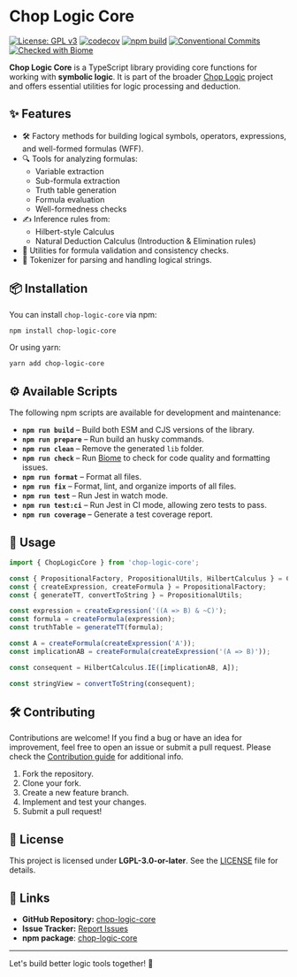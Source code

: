 # Chop Logic Core

[![License: GPL v3](https://img.shields.io/badge/License-GPLv3-blue.svg)](https://www.gnu.org/licenses/gpl-3.0)
[![codecov](https://codecov.io/gh/SavouryGin/chop-logic-core/graph/badge.svg?token=52BX0AMDQQ)](https://codecov.io/gh/SavouryGin/chop-logic-core)
[![npm build](https://github.com/SavouryGin/chop-logic-core/actions/workflows/npm.yml/badge.svg)](https://github.com/SavouryGin/chop-logic-core/actions/workflows/npm.yml)
[![Conventional Commits](https://img.shields.io/badge/Conventional%20Commits-1.0.0-%23FE5196?logo=conventionalcommits&logoColor=white)](https://conventionalcommits.org)
[![Checked with Biome](https://img.shields.io/badge/Checked_with-Biome-60a5fa?style=flat&logo=biome)](https://biomejs.dev)

**Chop Logic Core** is a TypeScript library providing core functions for working with **symbolic logic**. It is part of the broader [Chop Logic](https://github.com/users/SavouryGin/projects/1) project and offers essential utilities for logic processing and deduction.

## ✨ Features

- 🛠️ Factory methods for building logical symbols, operators, expressions, and well-formed formulas (WFF).
- 🔍 Tools for analyzing formulas:
  - Variable extraction
  - Sub-formula extraction
  - Truth table generation
  - Formula evaluation
  - Well-formedness checks
- ✍️ Inference rules from:
  - Hilbert-style Calculus
  - Natural Deduction Calculus (Introduction & Elimination rules)
- 🧪 Utilities for formula validation and consistency checks.
- 🔣 Tokenizer for parsing and handling logical strings.

## 📦 Installation

You can install `chop-logic-core` via npm:

```sh
npm install chop-logic-core
```

Or using yarn:

```sh
yarn add chop-logic-core
```

## ⚙️ Available Scripts

The following npm scripts are available for development and maintenance:

- **`npm run build`** – Build both ESM and CJS versions of the library.
- **`npm run prepare`** – Run build an husky commands.
- **`npm run clean`** – Remove the generated `lib` folder.
- **`npm run check`** – Run [Biome](https://biomejs.dev/) to check for code quality and formatting issues.
- **`npm run format`** – Format all files.
- **`npm run fix`** – Format, lint, and organize imports of all files.
- **`npm run test`** – Run Jest in watch mode.
- **`npm run test:ci`** – Run Jest in CI mode, allowing zero tests to pass.
- **`npm run coverage`** – Generate a test coverage report.

## 🔧 Usage

```ts
import { ChopLogicCore } from 'chop-logic-core';

const { PropositionalFactory, PropositionalUtils, HilbertCalculus } = ChopLogicCore;
const { createExpression, createFormula } = PropositionalFactory;
const { generateTT, convertToString } = PropositionalUtils;

const expression = createExpression('((A => B) & ~C)');
const formula = createFormula(expression);
const truthTable = generateTT(formula);

const A = createFormula(createExpression('A'));
const implicationAB = createFormula(createExpression('(A => B)'));

const consequent = HilbertCalculus.IE([implicationAB, A]);

const stringView = convertToString(consequent);
```

## 🛠 Contributing

Contributions are welcome! If you find a bug or have an idea for improvement, feel free to open an issue or submit a pull request. Please check the [Contribution guide](CONTRIBUTING.md) for additional info.

1. Fork the repository.
2. Clone your fork.
3. Create a new feature branch.
4. Implement and test your changes.
5. Submit a pull request!

## 📄 License

This project is licensed under **LGPL-3.0-or-later**. See the [LICENSE](LICENSE) file for details.

## 🔗 Links

- **GitHub Repository:** [chop-logic-core](https://github.com/SavouryGin/chop-logic-core)
- **Issue Tracker:** [Report Issues](https://github.com/SavouryGin/chop-logic-core/issues)
- **npm package**: [chop-logic-core](https://www.npmjs.com/package/chop-logic-core)

---

Let's build better logic tools together! 🚀
